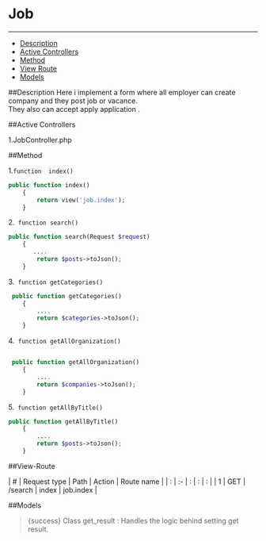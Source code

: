 # Job

---

- [Description](#section-1)
- [Active Controllers](#section-1)
- [Method](#section-3)
- [View Route](#section-4)
- [Models](#section-5)

<a name="section-1"></a>

##Description
 Here i implement a form where all employer can  create  company and they post job or vacance.</br>
 They also can accept  apply application .</br>



<a name="section-2"></a>
##Active Controllers

1.JobController.php




<a name="section-3"></a>
##Method

1.`function  index()`


```php
public function index()
    {
        return view('job.index');
    }
```    
  

2.` function search()` 
``` php
public function search(Request $request)
    {
       ....
        return $posts->toJson();
    }
 ``` 

3.` function getCategories()` 
``` php
 public function getCategories()
    {
        ....
        return $categories->toJson();
    }
``` 

4.` function getAllOrganization()`
``` php

 public function getAllOrganization()
    {
        ....
        return $companies->toJson();
    }
``` 

5.` function getAllByTitle()` 
``` php
public function getAllByTitle()
    {
        ....
        return $posts->toJson();
    }
``` 


<a name="section-4"></a>

##View-Route

| # | Request type   | Path | Action | Route name |
| : |   :-   |  :  | : | : |
| 1 | GET | /search  | index | job.index |


<a name="section-5"></a>

##Models
> {success} Class get_result :  Handles the logic behind setting get result.</br>